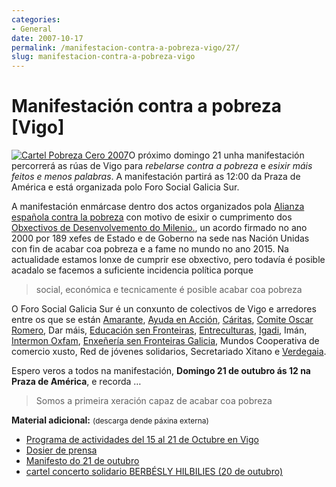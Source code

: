 ```yaml
---
categories:
- General
date: 2007-10-17
permalink: /manifestacion-contra-a-pobreza-vigo/27/
slug: manifestacion-contra-a-pobreza-vigo
---
```


# Manifestación contra a pobreza [Vigo]

[![Cartel Pobreza Cero 2007](http://farm3.static.flickr.com/2386/1600121547_f511741adb_m.jpg)](http://www.flickr.com/photos/fpuga/1600121547/ "Intercambio de fotos")O próximo domingo 21 unha manifestación percorrerá as rúas de Vigo para <span style="font-style: italic">rebelarse contra a pobreza</span> e <span style="font-style: italic">esixir máis feitos e menos palabras</span>. A manifestación partirá as 12:00 da Praza de América e está organizada polo Foro Social Galicia Sur.

A manifestación enmárcase dentro dos actos organizados pola [Alianza española contra la pobreza](http://www.rebelatecontralapobreza.org/) con motivo de esixir o cumprimento dos [Obxectivos de Desenvolvemento do Milenio.](http://www.un.org/spanish/millenniumgoals/), un acordo firmado no ano 2000 por 189 xefes de Estado e de Goberno na sede nas Nación Unidas con fin de acabar coa pobreza e a fame no mundo no ano 2015. Na actualidade estamos lonxe de cumprir ese obxectivo, pero todavía é posible acadalo se facemos a suficiente incidencia política porque

> social, económica e tecnicamente é posible acabar coa pobreza

O Foro Social Galicia Sur é un conxunto de colectivos de Vigo e arredores entre os que se están [Amarante](http://www.amaranteong.org/), [Ayuda en Acción](http://www.ayudaenaccion.org/), [Cáritas](http://www.caritas.es/), [Comite Oscar Romero](http://www.comitesromero.org/), Dar máis, [Educación sen Fronteiras](http://www.educacionsinfronteras.org/), [Entreculturas](http://www.entreculturas.org/), [Igadi](http://www.igadi.org/), Imán, [Intermon Oxfam](http://www.intermonoxfam.org/), [Enxeñería sen Fronteiras Galicia](http://galicia.isf.es/), Mundos Cooperativa de comercio xusto, Red de jóvenes solidarios, Secretariado Xitano e [Verdegaia](http://www.verdegaia.org/).

Espero veros a todos na manifestación, <span style="font-weight: bold">Domingo 21 de outubro ás 12 na Praza de América</span>, e recorda …

> Somos a primeira xeración capaz de acabar coa pobreza

<span style="font-weight: bold">Material adicional:</span> <span style="font-size:85%">(descarga dende páxina externa)</span><span style="font-size:100%">  
</span>

- <span style="font-size:100%">[Programa de actividades del 15 al 21 de Octubre en Vigo](http://www.mediafire.com/?0otzkn2dvbe)</span>
- <span style="font-size:100%">[Dosier de prensa](http://www.mediafire.com/?dgnitwnon2y)</span>
- <span style="font-size:100%">[Manifesto do 21 de outubro](http://www.mediafire.com/?0y99enwlzce)</span>
- <span style="font-size:100%">[cartel concerto solidario BERBÉSLY HILBILIES (20 de outubro)](http://www.mediafire.com/?71jea2yeig3)</span>

<span style="font-size:100%">  
</span>